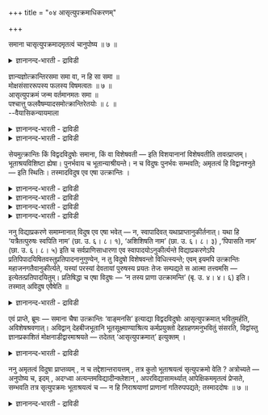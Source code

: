 +++
title = "०४ आसृत्युपक्रमाधिकरणम्"

+++

समाना चासृत्युपक्रमादमृतत्वं चानुपोष्य ॥ ७ ॥  
<details><summary>ज्ञानानन्द-भारती - द्राविडी</summary>

समाना साआस्रुत्युबक्रमादम्रुदत्वम् साऩुबोष्य ॥ ७ ॥
</details>

ज्ञान्यज्ञोत्क्रान्तिरसमा समा वा, न हि सा समा ॥  
मोक्षसंसाररूपस्य फलस्य विषमत्वतः ॥ ७ ॥  
आसृत्युपक्रमं जन्म वर्तमानमतः समा ॥  
पश्चात्तु फलवैषम्यादसमोत्क्रान्तिरेतयोः ॥ ८ ॥  
--वैयासिकन्यायमाला

<details><summary>ज्ञानानन्द-भारती - द्राविडी</summary>

ञाऩि, अक्ञाऩि इरुवरुक्कुम् उत्किरान्दि (सरीरत्तै विट्टु वॆळिक्किळम्बुदल्) समाऩमायिल्लैया? अल्लदु समाऩम् ताऩा? मोक्षमागिऱबलऩुक्कुम्, संसारमा किऱबलऩुक्कुम् वित्यासमिरुप्पदाल् अदु समाऩमेयिल्लै।
</details>

<details><summary>ज्ञानानन्द-भारती - द्राविडी</summary>

मार्क्कत्तिऩ् आरम्बम् वरै इप्पॊऴुदुळ्ळ जऩ्मा ताऩ्। आगैयाल् (अदुवरै) समाऩम्। पिऱगो पलऩिल् वित्यासमिरुप्पदाल् इरुवर्गळ् उडैय उत्किरान्दियुम् वॆव्वेऱु।
</details>

सेयमुत्क्रान्तिः किं विद्वदविदुषोः समाना, किं वा विशेषवती — इति विशयानानां विशेषवतीति तावत्प्राप्तम्। भूताश्रयविशिष्टा ह्येषा। पुनर्भवाय च भूतान्याश्रीयन्ते। न च विदुषः पुनर्भवः सम्भवति; अमृतत्वं हि विद्वानश्नुते — इति स्थितिः। तस्मादविदुष एव एषा उत्क्रान्तिः ।

<details><summary>ज्ञानानन्द-भारती - द्राविडी</summary>

(निर्गुण पिरह्म ञाऩिक्कु ञाऩिक्कु उत्क्रान्दिये किडैयादु ऎऩ्ऱु सॊल्लप्पोगिऱार्। सगुण पिरह्मोबासगऩुक्कुम्। अक्ञाऩिक्कुम् उत्क्रान्दि (सरीरत्तैविट्टु वॆळिक्किळम्बुदल्) ऒरे मादिरिया, अल्लदु वॆव्वेऱु विदमा ऎऩ्ऱु सन्देहम्। उबासगऩ् पिरह्मलोगत्तैयडैगिऱाऩ्। अक्ञाऩि संसारत् तैयडैगिऱाऩ्। ऎऩ्ऱिव्वाऱु पलऩिल् वेऱुबाडु इरुप् पदाल् इदऱ्कु सादऩमाऩ उत्क्रान्दि यिलुम् वेऱुबाडु उण्डु। साम्यम् किडैयादु ऎऩ्ऱु पूर्वबक्षम्।
</details>

<details><summary>ज्ञानानन्द-भारती - द्राविडी</summary>

उबासगऩ् वॆळिक्किळम्बि सुषुम्ऩानाडियिल् नुऴैन्दु उत्तरमार्गत्तिल् सॆल्गिऱाऩ्। अक्ञाऩि वेऱु नाडियिल् नुऴैन्दु वेऱु मार्गत्तिल् सॆल्गिऱाऩ् ऎऩ्ऱु वऴि पलऩैयॊट्टि वॆव्वेऱाग इरुन्दालुम् वॆळिक् किळम्बुदल् इरुवरुक्कुम् ऒरे मादिरियागत्ताऩ्। वित्यासमिल्लै ऎऩ्ऱु सित्तान्दम्)।
</details>

<details><summary>ज्ञानानन्द-भारती - द्राविडी</summary>

इव्विदम् उळ्ळ इन्द वॆळिक्किळम्बुदल् वित्वाऩ् वित्वाऩल्लादवऩ् इरुवरुक्कुम् समाऩमा अल्लदु विसेषमुण्डा ऎऩ्ऱु संसयप् पडुगिऱवर्गळुक्कु।
</details>

<details><summary>ज्ञानानन्द-भारती - द्राविडी</summary>

पूर्वबक्षम्: विसेषमुळ्ळदु ऎऩ्ऱु एऱ्पडुम्। एऩॆऩ्ऱाल् इदु पूदङ्गळिऩ् आसिरयत्तोडु कूडिऩदु। मऱुबिऱप्पुक्काग पूदङ्गळ् आसिरयिक्कप्पडुगिऩ्ऱऩ। वित्वाऩुक्को मऱुबिऱप्पु सम्बविक्कादु। मरणमिल्लात् तऩ्मैयै वित्वाऩ् अडैगिऱाऩ् ऎऩ्बदु पिरसित्तम्। आगैयाल् वित्वाऩल्लादवऩुक्कुत्ताऩ् वॆळिक् किळम्बुदल्।
</details>

ननु विद्याप्रकरणे समाम्नानात् विदुष एव एषा भवेत् — न, स्वापादिवत् यथाप्राप्तानुकीर्तनात्। यथा हि ‘यत्रैतत्पुरुषः स्वपिति नाम’ (छा. उ. ६। ८। १), ‘अशिशिषति नाम’ (छा. उ. ६। ८। ३) ,‘पिपासति नाम’ (छा. उ. ६। ८। ५) इति च सर्वप्राणिसाधारणा एव स्वापादयोऽनुकीर्त्यन्ते विद्याप्रकरणेऽपि प्रतिपिपादयिषितवस्तुप्रतिपादनानुगुण्येन, न तु विदुषो विशेषवन्तो विधित्स्यन्ते; एवम् इयमपि उत्क्रान्तिः महाजनगतैवानुकीर्त्यते, यस्यां परस्यां देवतायां पुरुषस्य प्रयतः तेजः सम्पद्यते स आत्मा तत्त्वमसि — इत्येतत्प्रतिपादयितुम्। प्रतिषिद्धा च एषा विदुषः — ‘न तस्य प्राणा उत्क्रामन्ति’ (बृ. उ. ४। ४। ६) इति। तस्मात् अविदुष एवैषेति ॥

<details><summary>ज्ञानानन्द-भारती - द्राविडी</summary>

वित्यैयैप्पऱ्ऱि सॊल्लुम् पिरगरणत्तिल् इदु सॊल्लप्पट्टिरुक्किऱबडियाल् इदु वित्वाऩुक्कुत् ताऩे ऎऩ्ऱाल् सरियल्ल। तूक्कम् मुदलाऩदैप्पोल ऎदु वन्ददो अदै सॊल्लियिरुक्किऱ पडियाल् अप्पडिये यल्लवा "ऎङ्गे इप्पडि पुरुषऩ् तूङ्गुगिऱाऩो", “साप्पिड निऩैक्किऱाऩो”, “कुडिक्क निऩैक्किऱाऩो"(सान्।VI-८-१,३,५) ऎऩ्ऱु वित्याप्पिरगरणत्तिलुम्गूड सगल पिराणिगळुक्कुम् पॊदुवायुळ्ळ तूक्कम् मुदलियवै कळे सॊल्लप्पट्टिरुक्किऩ्ऱऩ? विळक्किच्चॊल्ल उत्तेसिक्कुम् विषयत्तै विळक्कुवदऱ्कु अऩुगुणमाग (सॊल्लप्पट्टिरुक्किऱदे तविर) वित्वाऩुक्काग तऩित्तु विदिक्क उत्तेसमिल्लै। इव्विदम् इन्द वॆळिक्किळम् पुदलुम् पॊदु जऩङ्गळिडमुळ्ळदुदाऩ् वर्णिक्कप् पट्टिरुक्किऱदु। ऎन्द मेलाऩ तेवदैयिल् पुऱप्पडुम् पुरुषऩुडैय तेजस् ऒडुङ्गुगिऱदो अदु आत्मा, अदु नी ऎऩ्ऱु विळक्किक्काट्टुवदऱ्काग इदु (वॆळिक्किळम् पुदल्) वित्वाऩुक्कु मऱुक्कप्पट्टिरुक्किऱदु। अवऩुडैय पिराणऩ्गळ् वॆळिक्किळम्बुवदिल्लै। (पिरुहत्।IV-४-६) ऎऩ्ऱु आगैयाल्, इदु वित्वाऩल्लादवऩुक्कुत्ताऩ् ऎऩ्ऱु।
</details>

एवं प्राप्ते, ब्रूमः — समाना चैषा उत्क्रान्तिः ‘वाङ्मनसि’ इत्याद्या विद्वदविदुषोः आसृत्युपक्रमात् भवितुमर्हति, अविशेषश्रवणात्। अविद्वान् देहबीजभूतानि भूतसूक्ष्माण्याश्रित्य कर्मप्रयुक्तो देहग्रहणमनुभवितुं संसरति, विद्वांस्तु ज्ञानप्रकाशितं मोक्षनाडीद्वारमाश्रयते — तदेतत् ‘आसृत्युपक्रमात्’ इत्युक्तम् ।

<details><summary>ज्ञानानन्द-भारती - द्राविडी</summary>

सित्तान्दम्: इव्विदम् वरुम् पोदु सॊल्गिऱोम्। “वाक् मऩसिल्" ऎऩ्बदु मुदलिय इन्द वॆळिक्किळम्बुदल् वित्वाऩुक्कुम् वित्वाऩल्लादवऩुक्कुम्, मार्क्कम् तुडङ्गुम् वरै समाऩमायिरुप्पदु ताऩ् न्यायम्, विसेषमऩ्ऩियिल् सॊल्लप्पट्टिरुप्पदाल्। वित्वाऩल् लादवऩ् (मऱु) तेहत्तिऱ्कु विदैयायुळ्ळ पूदसूक्ष् मङ्गळै आसिरयित्तु कर्माविऩाल् एवप्पट्टवऩाय् तेहम् ऎडुप्पदै अऩुबविप्पदऱ्काग संसरिक्किऱाऩ् (अलैगिऱाऩ्) वित्वाऩो ञाऩत्तिऩाल् पिरगासिक्कप् पट्ट मोक्ष नाडियिऩ् तुवारत्तै आसिरयिक्किऱाऩ्। आगैयाल् इदु मार्क्कम् तुडङ्गुंवरै ऎऩ्ऱु सॊल्लप्पट्टदु।
</details>

ननु अमृतत्वं विदुषा प्राप्तव्यम् , न च तद्देशान्तरायत्तम् , तत्र कुतो भूताश्रयत्वं सृत्युपक्रमो वेति ? अत्रोच्यते — अनुपोष्य च, इदम् , अदग्ध्वा अत्यन्तमविद्यादीन्क्लेशान् , अपरविद्यासामर्थ्यात् आपेक्षिकममृतत्वं प्रेप्सते, सम्भवति तत्र सृत्युपक्रमः भूताश्रयत्वं च — न हि निराश्रयाणां प्राणानां गतिरुपपद्यते; तस्माददोषः ॥ ७ ॥

<details><summary>ज्ञानानन्द-भारती - द्राविडी</summary>

मरणमऱ्ऱ तऩ्मैयल्लवा वित्वाऩाल् अडैय वेण्डियदु? अदु वेऱॊरु तेसत्तैप् पॊऱुत्तल्ल, अप्पडियिरुक्क पूदङ्गळै आसिरयिप्पदो, मार्क्कम् तुडङ्गुवदो एदु? ऎऩ्ऱाल् अङ्गु सॊल्गिऱोम्। इदु “पॊसुक्कामल्” ताऩ्, अवित्यै मुदलाऩ किलेसङ्गळै पूरावुम् ऎरित्तुविडामल्, अयरबिरह्मत्तिऩ् उबासऩै यिऩ् सामर्त्तियत्तिऩाल् ऒरुवाऱुळ्ळ अमिरुदत्तऩ्मै यैयडैय निऩैप्पवऩुक्कु, अङ्गु मार्क्कत्तिऩ् तुडक् कमुम् पूदङ्गळै आसिरयमायडैदलुम् सम्बविक्कुम् आसिरयमिल्लाद पिराणऩ्गळुक्कु पोवदु ऎऩ्बदु पॊरुत् तमागादु अल्लवा? आगैयाल् तोषमिल्लै।
</details>


